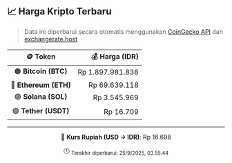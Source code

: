 

<!-- HARGA_KRIPTO -->
## 📈 Harga Kripto Terbaru

> Data ini diperbarui secara otomatis menggunakan [CoinGecko API](https://www.coingecko.com/) dan [exchangerate.host](https://exchangerate.host/)

<div align="center">

| 🪙 Token | 💰 Harga (IDR) |
|:------:|---------------:|
| 🟠 **Bitcoin (BTC)**   | Rp 1.897.981.838 |
| 🔵 **Ethereum (ETH)**  | Rp 69.639.118 |
| 🟣 **Solana (SOL)**    | Rp 3.545.969 |
| 🟢 **Tether (USDT)**   | Rp 16.709 |

---

💱 **Kurs Rupiah (USD → IDR)**: Rp 16.698

🕒 <sub>Terakhir diperbarui: 25/9/2025, 03.55.44</sub>

</div>
<!-- /HARGA_KRIPTO -->